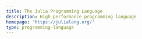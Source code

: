 ```yaml
---
title: The Julia Programming Language
description: High-performance programming language
homepage: 'https://julialang.org/'
type: programming-language
---
```


